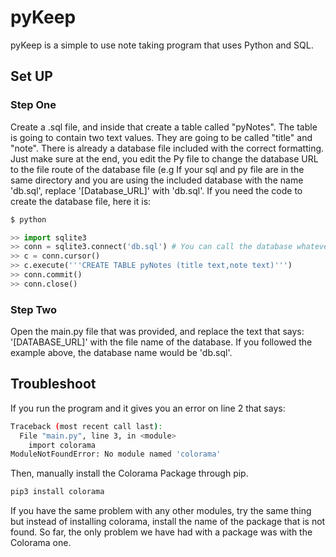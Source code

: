 # pyKeep
pyKeep is a simple to use note taking program that uses Python and SQL. 

## Set UP
### Step One
Create a .sql file, and inside that create a table called "pyNotes". The table is going to contain two text values. They are going to be called "title" and "note".
There is already a database file included with the correct formatting. Just make sure at the end, you edit the Py file to change the database URL to the file route of the database file (e.g If your sql and py file are in the same directory and you are using the included database with the name 'db.sql', replace '[Database_URL]' with 'db.sql'. If you need the code to create the database file, here it is:
```bash
$ python
```
```python
>> import sqlite3
>> conn = sqlite3.connect('db.sql') # You can call the database whatever you want, just make sure you insert it in the main.py file later.
>> c = conn.cursor()
>> c.execute('''CREATE TABLE pyNotes (title text,note text)''')
>> conn.commit()
>> conn.close()
```
### Step Two
Open the main.py file that was provided, and replace the text that says: '[DATABASE_URL]' with the file name of the database. If you followed the example above, the database name would be 'db.sql'.

## Troubleshoot
If you run the program and it gives you an error on line 2 that says:

```bash
Traceback (most recent call last):
  File "main.py", line 3, in <module>
    import colorama
ModuleNotFoundError: No module named 'colorama'
```
Then, manually install the Colorama Package through pip.
```python
pip3 install colorama
```
If you have the same problem with any other modules, try the same thing but instead of installing colorama, install the name of the package that is not found. So far, the only problem we have had with a package was with the Colorama one.
